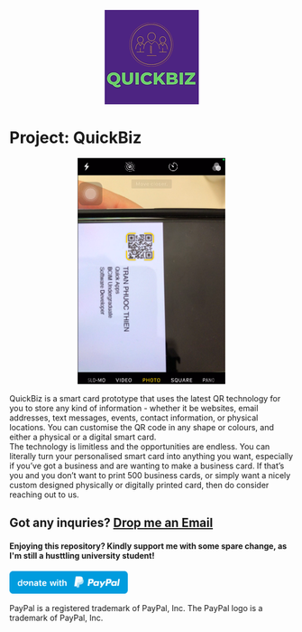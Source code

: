 <p align="center">
  <img src="https://github.com/PhuocThienTran/QuickBiz/blob/main/QuickBiz.png">
</p>

# Project: QuickBiz
  <p align="center">
    <a href="https://github.com/PhuocThienTran/QuickBiz/blob/main/RPReplay_Final1605664511.mov"><img src="VideoScreen.png" height="400"></a>
  </p>
QuickBiz is a smart card prototype that uses the latest QR technology for you to store any kind of information - whether it be websites, email addresses, text messages, events, contact information, or physical locations. You can customise the QR code in any shape or colours, and either a physical or a digital smart card. 
<br>
The technology is limitless and the opportunities are endless. You can literally turn your personalised smart card into anything you want, especially if you’ve got a business and are wanting to make a business card. If that’s you and you don’t want to print 500 business cards, or simply want a nicely custom designed physically or digitally printed card, then do consider reaching out to us.

## Got any inquries? [Drop me an Email](mailto:donnyquickinc@gmail.com)

#### Enjoying this repository? Kindly support me with some spare change, as I'm still a husttling university student!
  <a href="https://www.paypal.me/thientran2702"><img src="blue.svg" height="40"></a>  
<p>PayPal is a registered trademark of PayPal, Inc. The PayPal logo is a trademark of PayPal, Inc.</p>
